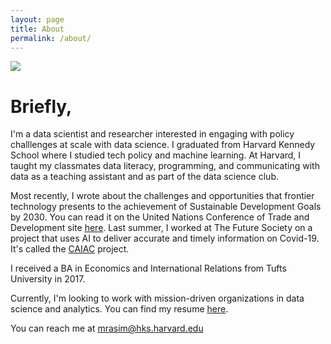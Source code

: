 ```yaml
---
layout: page
title: About
permalink: /about/
---
```


<img class='about-img' src="\rasimalam\img\proper.jpg" />

# Briefly, 

I'm a data scientist and researcher interested in engaging with policy challlenges at scale with data science. I graduated from Harvard Kennedy School where I studied tech policy and machine learning. At Harvard, I taught my classmates data literacy, programming, and communicating with data as a teaching assistant and as part of the data science club.

Most recently, I wrote about the challenges and opportunities that frontier technology presents to the achievement of Sustainable Development Goals by 2030. You can read it on the United Nations Conference of Trade and Development site [here](https://unctad.org/system/files/information-document/CSTD2020-2021_Issues02_Blockchain_rev_en.pdf). Last summer, I worked at The Future Society on a project that uses AI to deliver accurate and timely information on Covid-19. It's called the [CAIAC](https://thefuturesociety.org/2020/07/28/caiac-alliance-launch/) project.

I received a BA in Economics and International Relations from Tufts University in 2017.

Currently, I'm looking to work with mission-driven organizations in data science and analytics. You can find my resume [here](files\web_resume.pdf).

You can reach me at mrasim@hks.harvard.edu

